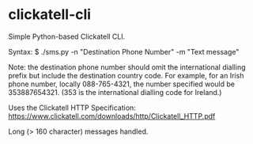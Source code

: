 # clickatell-cli
Simple Python-based Clickatell CLI.

Syntax: $ ./sms.py -n "Destination Phone Number" -m "Text message"

Note: the destination phone number should omit the international dialling prefix but include the destination 
country code. For example, for an Irish phone number, locally 088-765-4321, the number specified would be 353887654321.
(353 is the international dialling code for Ireland.)

Uses the Clickatell HTTP Specification: https://www.clickatell.com/downloads/http/Clickatell_HTTP.pdf

Long (> 160 character) messages handled.
